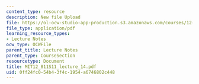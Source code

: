 ```yaml
---
content_type: resource
description: New file Upload
file: https://ol-ocw-studio-app-production.s3.amazonaws.com/courses/12-811-tropical-meteorology-spring-2011/0ff24fc054b43f4c1954a6746802c448_MIT12_811S11_lecture_14.pdf
file_type: application/pdf
learning_resource_types:
- Lecture Notes
ocw_type: OCWFile
parent_title: Lecture Notes
parent_type: CourseSection
resourcetype: Document
title: MIT12_811S11_lecture_14.pdf
uid: 0ff24fc0-54b4-3f4c-1954-a6746802c448
---
```

